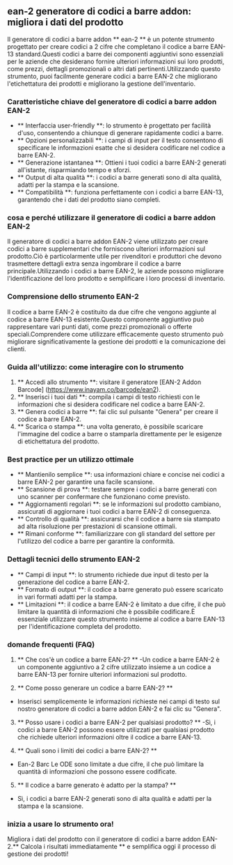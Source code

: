 ## ean-2 generatore di codici a barre addon: migliora i dati del prodotto

Il generatore di codici a barre addon ** ean-2 ** è un potente strumento progettato per creare codici a 2 cifre che completano il codice a barre EAN-13 standard.Questi codici a barre dei componenti aggiuntivi sono essenziali per le aziende che desiderano fornire ulteriori informazioni sui loro prodotti, come prezzi, dettagli promozionali o altri dati pertinenti.Utilizzando questo strumento, puoi facilmente generare codici a barre EAN-2 che migliorano l'etichettatura dei prodotti e migliorano la gestione dell'inventario.

### Caratteristiche chiave del generatore di codici a barre addon EAN-2

- ** Interfaccia user-friendly **: lo strumento è progettato per facilità d'uso, consentendo a chiunque di generare rapidamente codici a barre.
- ** Opzioni personalizzabili **: i campi di input per il testo consentono di specificare le informazioni esatte che si desidera codificare nel codice a barre EAN-2.
- ** Generazione istantanea **: Ottieni i tuoi codici a barre EAN-2 generati all'istante, risparmiando tempo e sforzi.
- ** Output di alta qualità **: i codici a barre generati sono di alta qualità, adatti per la stampa e la scansione.
- ** Compatibilità **: funziona perfettamente con i codici a barre EAN-13, garantendo che i dati del prodotto siano completi.

### cosa e perché utilizzare il generatore di codici a barre addon EAN-2

Il generatore di codici a barre addon EAN-2 viene utilizzato per creare codici a barre supplementari che forniscono ulteriori informazioni sul prodotto.Ciò è particolarmente utile per rivenditori e produttori che devono trasmettere dettagli extra senza ingombrare il codice a barre principale.Utilizzando i codici a barre EAN-2, le aziende possono migliorare l'identificazione del loro prodotto e semplificare i loro processi di inventario.

### Comprensione dello strumento EAN-2

Il codice a barre EAN-2 è costituito da due cifre che vengono aggiunte al codice a barre EAN-13 esistente.Questo componente aggiuntivo può rappresentare vari punti dati, come prezzi promozionali o offerte speciali.Comprendere come utilizzare efficacemente questo strumento può migliorare significativamente la gestione dei prodotti e la comunicazione dei clienti.

### Guida all'utilizzo: come interagire con lo strumento

1. ** Accedi allo strumento **: visitare il generatore [EAN-2 Addon Barcode] (https://www.inayam.co/barcode/ean2).
2. ** Inserisci i tuoi dati **: compila i campi di testo richiesti con le informazioni che si desidera codificare nel codice a barre EAN-2.
3. ** Genera codici a barre **: fai clic sul pulsante "Genera" per creare il codice a barre EAN-2.
4. ** Scarica o stampa **: una volta generato, è possibile scaricare l'immagine del codice a barre o stamparla direttamente per le esigenze di etichettatura del prodotto.

### Best practice per un utilizzo ottimale

- ** Mantienilo semplice **: usa informazioni chiare e concise nei codici a barre EAN-2 per garantire una facile scansione.
- ** Scansione di prova **: testare sempre i codici a barre generati con uno scanner per confermare che funzionano come previsto.
- ** Aggiornamenti regolari **: se le informazioni sul prodotto cambiano, assicurati di aggiornare i tuoi codici a barre EAN-2 di conseguenza.
- ** Controllo di qualità **: assicurarsi che il codice a barre sia stampato ad alta risoluzione per prestazioni di scansione ottimali.
- ** Rimani conforme **: familiarizzare con gli standard del settore per l'utilizzo del codice a barre per garantire la conformità.

### Dettagli tecnici dello strumento EAN-2

- ** Campi di input **: lo strumento richiede due input di testo per la generazione del codice a barre EAN-2.
- ** Formato di output **: il codice a barre generato può essere scaricato in vari formati adatti per la stampa.
- ** Limitazioni **: il codice a barre EAN-2 è limitato a due cifre, il che può limitare la quantità di informazioni che è possibile codificare.È essenziale utilizzare questo strumento insieme al codice a barre EAN-13 per l'identificazione completa del prodotto.

### domande frequenti (FAQ)

1. ** Che cos'è un codice a barre EAN-2? **
-Un codice a barre EAN-2 è un componente aggiuntivo a 2 cifre utilizzato insieme a un codice a barre EAN-13 per fornire ulteriori informazioni sul prodotto.

2. ** Come posso generare un codice a barre EAN-2? **
- Inserisci semplicemente le informazioni richieste nei campi di testo sul nostro generatore di codici a barre addon EAN-2 e fai clic su "Genera".

3. ** Posso usare i codici a barre EAN-2 per qualsiasi prodotto? **
-Sì, i codici a barre EAN-2 possono essere utilizzati per qualsiasi prodotto che richiede ulteriori informazioni oltre il codice a barre EAN-13.

4. ** Quali sono i limiti dei codici a barre EAN-2? **
- Ean-2 Barc Le ODE sono limitate a due cifre, il che può limitare la quantità di informazioni che possono essere codificate.

5. ** Il codice a barre generato è adatto per la stampa? **
- Sì, i codici a barre EAN-2 generati sono di alta qualità e adatti per la stampa e la scansione.

### inizia a usare lo strumento ora!

Migliora i dati del prodotto con il generatore di codici a barre addon EAN-2.** Calcola i risultati immediatamente ** e semplifica oggi il processo di gestione dei prodotti!
